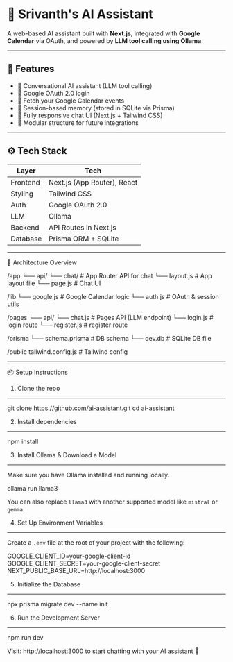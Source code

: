 # 🧠 Srivanth's AI Assistant

A web-based AI assistant built with **Next.js**, integrated with **Google Calendar** via OAuth, and powered by **LLM tool calling using Ollama**.

---

## 🚀 Features

- 🔹 Conversational AI assistant (LLM tool calling)
- 🔹 Google OAuth 2.0 login
- 🔹 Fetch your Google Calendar events
- 🔹 Session-based memory (stored in SQLite via Prisma)
- 🔹 Fully responsive chat UI (Next.js + Tailwind CSS)
- 🔹 Modular structure for future integrations

---

## ⚙️ Tech Stack

| Layer       | Tech                          |
|-------------|-------------------------------|
| Frontend    | Next.js (App Router), React   |
| Styling     | Tailwind CSS                  |
| Auth        | Google OAuth 2.0              |
| LLM         | Ollama                        |
| Backend     | API Routes in Next.js         |
| Database    | Prisma ORM + SQLite           |

---

🧩 Architecture Overview

/app
└── api/
└── chat/ # App Router API for chat
└── layout.js # App layout file
└── page.js # Chat UI

/lib
└── google.js # Google Calendar logic
└── auth.js # OAuth & session utils

/pages
└── api/
└── chat.js # Pages API (LLM endpoint)
└── login.js # login route
└── register.js # register route

/prisma
└── schema.prisma # DB schema
└── dev.db # SQLite DB file

/public 
tailwind.config.js # Tailwind config

---

📦 Setup Instructions

1. Clone the repo
----------------------------------------
git clone https://github.com/ai-assistant.git
cd ai-assistant

2. Install dependencies
----------------------------------------
npm install

3. Install Ollama & Download a Model
----------------------------------------
Make sure you have Ollama installed and running locally.

ollama run llama3

You can also replace `llama3` with another supported model like `mistral` or `gemma`.

4. Set Up Environment Variables
----------------------------------------
Create a `.env` file at the root of your project with the following:

GOOGLE_CLIENT_ID=your-google-client-id  
GOOGLE_CLIENT_SECRET=your-google-client-secret  
NEXT_PUBLIC_BASE_URL=http://localhost:3000

5. Initialize the Database
----------------------------------------
npx prisma migrate dev --name init

6. Run the Development Server
----------------------------------------
npm run dev

Visit: http://localhost:3000 to start chatting with your AI assistant 🚀
